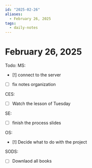 ```yaml
---
id: "2025-02-26"
aliases:
  - February 26, 2025
tags:
  - daily-notes
---
```


# February 26, 2025

Todo:
MS:
- [!] connect to the server 
- [ ] fix notes organization

CES:
- [ ] Watch the lesson of Tuesday  

SE:
- [ ] finish the process slides 

OS:
- [!] Decide what to do with the project 

SODS:
- [ ] Downlaod all books
